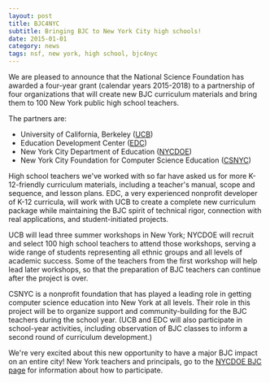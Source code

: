```yaml
---
layout: post
title: BJC4NYC
subtitle: Bringing BJC to New York City high schools!
date: 2015-01-01
category: news
tags: nsf, new york, high school, bjc4nyc
---
```


We are pleased to announce that the National Science Foundation has awarded a four-year grant (calendar years 2015-2018) to a partnership of four organizations that will create new BJC curriculum materials and bring them to 100 New York public high school teachers.

The partners are:

* University of California, Berkeley ([UCB](http://berkeley.edu/))
* Education Development Center ([EDC](http://edc.org/))
* New York City Department of Education ([NYCDOE](http://schools.nyc.gov/))
* New York City Foundation for Computer Science Education ([CSNYC](http://csnyc.org/))

High school teachers we've worked with so far have asked us for more K-12-friendly curriculum materials, including a teacher's manual, scope and sequence, and lesson plans. EDC, a very experienced nonprofit developer of K-12 curricula, will work with UCB to create a complete new curriculum package while maintaining the BJC spirit of technical rigor, connection with real applications, and student-initiated projects.

UCB will lead three summer workshops in New York; NYCDOE will recruit and select 100 high school teachers to attend those workshops, serving a wide range of students representing all ethnic groups and all levels of academic success. Some of the teachers from the first workshop will help lead later workshops, so that the preparation of BJC teachers can continue after the project is over.

CSNYC is a nonprofit foundation that has played a leading role in getting computer science education into New York at all levels. Their role in this project will be to organize support and community-building for the BJC teachers during the school year. (UCB and EDC will also participate in school-year activities, including observation of BJC classes to inform a second round of curriculum development.)

We're very excited about this new opportunity to have a major BJC impact on an entire city! New York teachers and principals, go to the [NYCDOE BJC page](http://sepnyc.org/apcs) for information about how to participate.